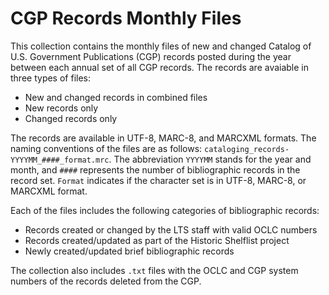 # CGP Records Monthly Files

This collection contains the monthly files of new and changed Catalog of U.S. Government Publications (CGP) records posted during the year between each annual set of all CGP records. The records are avaiable in three types of files:

- New and changed records in combined files
- New records only
- Changed records only

The records are available in UTF-8, MARC-8, and MARCXML formats. The naming conventions of the files are as follows: `cataloging_records-YYYYMM_####_format.mrc`. The abbreviation `YYYYMM` stands for the year and month, and `####` represents the number of bibliographic records in the record set. `Format` indicates if the character set is in UTF-8, MARC-8, or MARCXML format.

Each of the files includes the following categories of bibliographic records:

- Records created or changed by the LTS staff with valid OCLC numbers
- Records created/updated as part of the Historic Shelflist project
- Newly created/updated brief bibliographic records

The collection also includes `.txt` files with the OCLC and CGP system numbers of the records deleted from the CGP.
